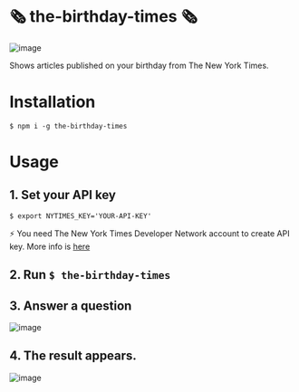 # 🗞 the-birthday-times 🗞
![image](https://user-images.githubusercontent.com/58751858/182638789-a1eef5f4-5f01-4ec8-95a5-3c3c283fdc39.png)

Shows articles published on your birthday from The New York Times.
 
# Installation
```
$ npm i -g the-birthday-times
```
 
# Usage
## 1. Set your API key
```
$ export NYTIMES_KEY='YOUR-API-KEY'
```
⚡️ You need The New York Times Developer Network account to create API key. More info is [here](https://developer.nytimes.com/get-started)


## 2. Run `$ the-birthday-times`


## 3. Answer a question
![image](https://user-images.githubusercontent.com/58751858/182617646-2a78d057-eb54-495c-8bc9-0fe37d03a8c5.png)


## 4. The result appears.
![image](https://user-images.githubusercontent.com/58751858/182620539-38de904d-0921-41dc-9a63-da8495c6c7a4.png)
